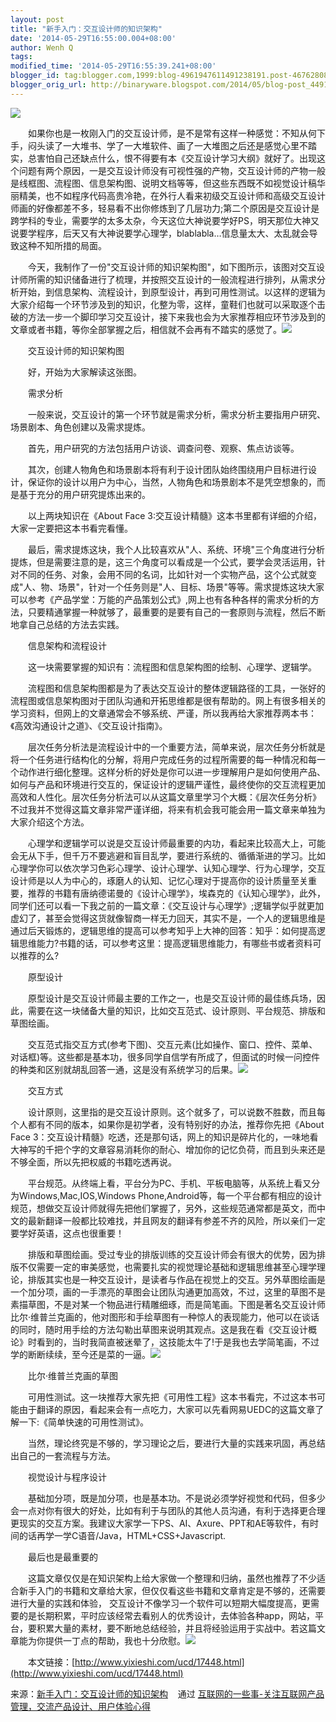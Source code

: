```yaml
---
layout: post
title: "新手入门：交互设计师的知识架构"
date: '2014-05-29T16:55:00.004+08:00'
author: Wenh Q
tags:
modified_time: '2014-05-29T16:55:39.241+08:00'
blogger_id: tag:blogger.com,1999:blog-4961947611491238191.post-4676280815478550143
blogger_orig_url: http://binaryware.blogspot.com/2014/05/blog-post_4491.html
---
```

![](https://images-blogger-opensocial.googleusercontent.com/gadgets/proxy?url=http%3A%2F%2Fwww.yixieshi.com%2Fuploads%2Fallimg%2F140528%2F83-14052R13230453.png&container=blogger&gadget=a&rewriteMime=image%2F*)

　　如果你也是一枚刚入门的交互设计师，是不是常有这样一种感觉：不知从何下手，闷头读了一大堆书、学了一大堆软件、画了一大堆图之后还是感觉心里不踏实，总害怕自己还缺点什么，恨不得要有本《交互设计学习大纲》就好了。出现这个问题有两个原因，一是交互设计师没有可视性强的产物，交互设计师的产物一般是线框图、流程图、信息架构图、说明文档等等，但这些东西既不如视觉设计稿华丽精美，也不如程序代码高贵冷艳，在外行人看来初级交互设计师和高级交互设计师画的好像都差不多，轻易看不出你修炼到了几层功力;第二个原因是交互设计是跨学科的专业，需要学的太多太杂，今天这位大神说要学好PS，明天那位大神又说要学程序，后天又有大神说要学心理学，blablabla…信息量太大、太乱就会导致这种不知所措的局面。

　　今天，我制作了一份"交互设计师的知识架构图"，如下图所示，该图对交互设计师所需的知识储备进行了梳理，并按照交互设计的一般流程进行排列，从需求分析开始，到信息架构、流程设计，到原型设计，再到可用性测试。以这样的逻辑为大家介绍每一个环节涉及到的知识，化整为零，这样，童鞋们也就可以采取逐个击破的方法一步一个脚印学习交互设计，接下来我也会为大家推荐相应环节涉及到的文章或者书籍，等你全部掌握之后，相信就不会再有不踏实的感觉了。![](https://images-blogger-opensocial.googleusercontent.com/gadgets/proxy?url=http%3A%2F%2Fwww.yixieshi.com%2Fuploads%2Fallimg%2F140528%2F2133034436-0.png&container=blogger&gadget=a&rewriteMime=image%2F*)

　　交互设计师的知识架构图

　　好，开始为大家解读这张图。

　　需求分析

　　一般来说，交互设计的第一个环节就是需求分析，需求分析主要指用户研究、场景剧本、角色创建以及需求提炼。

　　首先，用户研究的方法包括用户访谈、调查问卷、观察、焦点访谈等。

　　其次，创建人物角色和场景剧本将有利于设计团队始终围绕用户目标进行设计，保证你的设计以用户为中心，当然，人物角色和场景剧本不是凭空想象的，而是基于充分的用户研究提炼出来的。

　　以上两块知识在《About Face
3:交互设计精髓》这本书里都有详细的介绍，大家一定要把这本书看完看懂。

　　最后，需求提炼这块，我个人比较喜欢从"人、系统、环境"三个角度进行分析提炼，但是需要注意的是，这三个角度可以看成是一个公式，要学会灵活运用，针对不同的任务、对象，会用不同的名词，比如针对一个实物产品，这个公式就变成"人、物、场景"，针对一个任务则是"人、目标、场景"等等。需求提炼这块大家可以参考《产品学堂：万能的产品策划公式》,网上也有各种各样的需求分析的方法，只要精通掌握一种就够了，最重要的是要有自己的一套原则与流程，然后不断地拿自己总结的方法去实践。

　　信息架构和流程设计

　　这一块需要掌握的知识有：流程图和信息架构图的绘制、心理学、逻辑学。

　　流程图和信息架构图都是为了表达交互设计的整体逻辑路径的工具，一张好的流程图或信息架构图对于团队沟通和开拓思维都是很有帮助的。网上有很多相关的学习资料，但网上的文章通常会不够系统、严谨，所以我再给大家推荐两本书：《高效沟通设计之道》、《交互设计指南》。

　　层次任务分析法是流程设计中的一个重要方法，简单来说，层次任务分析就是将一个任务进行结构化的分解，将用户完成任务的过程所需要的每一种情况和每一个动作进行细化整理。这样分析的好处是你可以进一步理解用户是如何使用产品、如何与产品和环境进行交互的，保证设计的逻辑严谨性，最终使你的交互流程更加高效和人性化。层次任务分析法可以从这篇文章里学习个大概：《层次任务分析》
不过我并不觉得这篇文章非常严谨详细，将来有机会我可能会用一篇文章来单独为大家介绍这个方法。

　　心理学和逻辑学可以说是交互设计师最重要的内功，看起来比较高大上，可能会无从下手，但千万不要逃避和盲目乱学，要进行系统的、循循渐进的学习。比如心理学你可以依次学习色彩心理学、设计心理学、认知心理学、行为心理学，交互设计师是以人为中心的，琢磨人的认知、记忆心理对于提高你的设计质量至关重要，推荐的书籍有唐纳德诺曼的《设计心理学》，埃森克的《认知心理学》，此外，同学们还可以看一下我之前的一篇文章：《交互设计与心理学》;逻辑学似乎就更加虚幻了，甚至会觉得这货就像智商一样无力回天，其实不是，一个人的逻辑思维是通过后天锻炼的，逻辑思维的提高可以参考知乎上大神的回答：知乎：如何提高逻辑思维能力?书籍的话，可以参考这里：提高逻辑思维能力，有哪些书或者资料可以推荐的么?

　　原型设计

　　原型设计是交互设计师最主要的工作之一，也是交互设计师的最佳练兵场，因此，需要在这一块储备大量的知识，比如交互范式、设计原则、平台规范、排版和草图绘画。

　　交互范式指交互方式(参考下图)、交互元素(比如操作、窗口、控件、菜单、对话框)等。这些都是基本功，很多同学自信学有所成了，但面试的时候一问控件的种类和区别就胡乱回答一通，这是没有系统学习的后果。![](https://images-blogger-opensocial.googleusercontent.com/gadgets/proxy?url=http%3A%2F%2Fwww.yixieshi.com%2Fuploads%2Fallimg%2F140528%2F2133033Y7-1.png&container=blogger&gadget=a&rewriteMime=image%2F*)

　　交互方式

　　设计原则，这里指的是交互设计原则。这个就多了，可以说数不胜数，而且每个人都有不同的版本，如果你是初学者，没有特别好的办法，推荐你先把《About
Face
3：交互设计精髓》吃透，还是那句话，网上的知识是碎片化的，一味地看大神写的千把个字的文章容易消耗你的耐心、增加你的记忆负荷，而且到头来还是不够全面，所以先把权威的书籍吃透再说。

　　平台规范。从终端上看，平台分为PC、手机、平板电脑等，从系统上看又分为Windows,Mac,IOS,Windows
Phone,Android等，每一个平台都有相应的设计规范，想做交互设计师就得先把他们掌握了，另外，这些规范通常都是英文，而中文的最新翻译一般都比较难找，并且网友的翻译有参差不齐的风险，所以亲们一定要学好英语，这点也很重要！

　　排版和草图绘画。受过专业的排版训练的交互设计师会有很大的优势，因为排版不仅需要一定的审美感觉，也需要扎实的视觉理论基础和逻辑思维甚至心理学理论，排版其实也是一种交互设计，是读者与作品在视觉上的交互。另外草图绘画是一个加分项，画的一手漂亮的草图会让团队沟通更加高效，不过，这里的草图不是素描草图，不是对某一个物品进行精雕细琢，而是简笔画。下图是著名交互设计师比尔·维普兰克画的，他对图形和手绘草图有一种惊人的表现能力，他可以在谈话的同时，随时用手绘的方法勾勒出草图来说明其观点。这是我在看《交互设计概论》时看到的，当时我简直被迷晕了，这技能太牛了!于是我也去学简笔画，不过学的断断续续，至今还是菜的一逼。![](https://images-blogger-opensocial.googleusercontent.com/gadgets/proxy?url=http%3A%2F%2Fwww.yixieshi.com%2Fuploads%2Fallimg%2F140528%2F2133032X0-2.png&container=blogger&gadget=a&rewriteMime=image%2F*)

　　比尔·维普兰克画的草图

　　可用性测试。这一块推荐大家先把《可用性工程》这本书看完，不过这本书可能由于翻译的原因，看起来会有一点吃力，大家可以先看网易UEDC的这篇文章了解一下:《简单快速的可用性测试》。

　　当然，理论终究是不够的，学习理论之后，要进行大量的实践来巩固，再总结出自己的一套流程与方法。

　　视觉设计与程序设计

　　基础加分项，既是加分项，也是基本功。不是说必须学好视觉和代码，但多少会一点对你有很大的好处，比如有利于与团队的其他人员沟通，有利于选择更合理更现实的交互方案。我建议大家学一下PS、AI、Axure、PPT和AE等软件，有时间的话再学一学C语音/Java，HTML+CSS+Javascript.

　　最后也是最重要的

　　这篇文章仅仅是在知识架构上给大家做一个整理和归纳，虽然也推荐了不少适合新手入门的书籍和文章给大家，但仅仅看这些书籍和文章肯定是不够的，还需要进行大量的实践和体验，
交互设计不像学习一个软件可以短期大幅度提高，更需要的是长期积累，平时应该经常去看别人的优秀设计，去体验各种app，网站，平台，要积累大量的素材，要不断地总结经验，并且将经验运用于实战中。若这篇文章能为你提供一丁点的帮助，我也十分欣慰。![](https://images-blogger-opensocial.googleusercontent.com/gadgets/proxy?url=http%3A%2F%2Fwww.yixieshi.com%2Fimages%2Ffeed_count.png&container=blogger&gadget=a&rewriteMime=image%2F*)


　　本文链接：[http://www.yixieshi.com/ucd/17448.html](http://www.yixieshi.com/ucd/17448.html)

来源：[新手入门：交互设计师的知识架构](http://www.yixieshi.com/ucd/17448.html) 
  通过 [互联网的一些事-关注互联网产品管理，交流产品设计、用户体验心得](http://www.yixieshi.com/)
